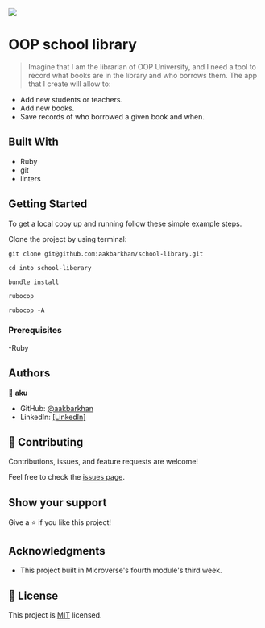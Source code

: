 ![](https://img.shields.io/badge/Microverse-blueviolet)

# OOP school library

> Imagine that I am the librarian of OOP University, and I need a tool to record what books are in the library and who borrows them. The app that I create will allow to:

- Add new students or teachers.
- Add new books.
- Save records of who borrowed a given book and when.

## Built With

- Ruby
- git
- linters

## Getting Started

To get a local copy up and running follow these simple example steps.

Clone the project by using terminal:

```
git clone git@github.com:aakbarkhan/school-library.git

cd into school-liberary

bundle install

rubocop

rubocop -A

```


### Prerequisites

-Ruby

## Authors

👤 **aku** 
- GitHub: [@aakbarkhan](https://github.com/aakbarkhan)
- LinkedIn: [[LinkedIn]](https://www.linkedin.com/in/akuu-khan/)
  


## 🤝 Contributing

Contributions, issues, and feature requests are welcome!

Feel free to check the [issues page](../../issues/).

## Show your support

Give a ⭐️ if you like this project!

## Acknowledgments

- This project built in Microverse's fourth module's third week.

## 📝 License

This project is [MIT](./MIT.md) licensed.
